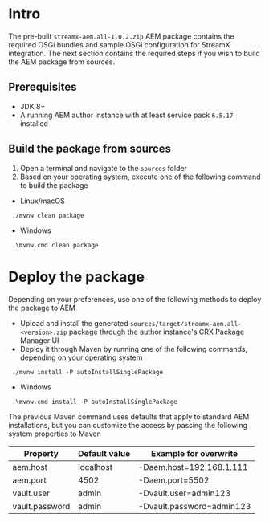 # Intro

The pre-built `streamx-aem.all-1.0.2.zip` AEM package contains the required OSGi bundles and sample OSGi configuration
for StreamX integration.
The next section contains the required steps if you wish to build the AEM package from sources.

## Prerequisites

* JDK 8+
* A running AEM author instance with at least service pack `6.5.17` installed

## Build the package from sources

1. Open a terminal and navigate to the `sources` folder
2. Based on your operating system, execute one of the following command to build the package

* Linux/macOS

```shell
 ./mvnw clean package
```

* Windows

```shell
 .\mvnw.cmd clean package
```

# Deploy the package

Depending on your preferences, use one of the following methods to deploy the package to AEM

* Upload and install the generated `sources/target/streamx-aem.all-<version>.zip` package through the author instance's
  CRX Package Manager UI
* Deploy it through Maven by running one of the following commands, depending on your operating system

```shell
 ./mvnw install -P autoInstallSinglePackage
```

* Windows

```shell
 .\mvnw.cmd install -P autoInstallSinglePackage
```

The previous Maven command uses defaults that apply to standard AEM installations, but you can customize the access by passing the
following system properties to Maven

| Property       | Default value | Example for overwrite     | 
|----------------|---------------|---------------------------|
| aem.host       | localhost     | -Daem.host=192.168.1.111  |
| aem.port       | 4502          | -Daem.port=5502           |
| vault.user     | admin         | -Dvault.user=admin123     |
| vault.password | admin         | -Dvault.password=admin123 |